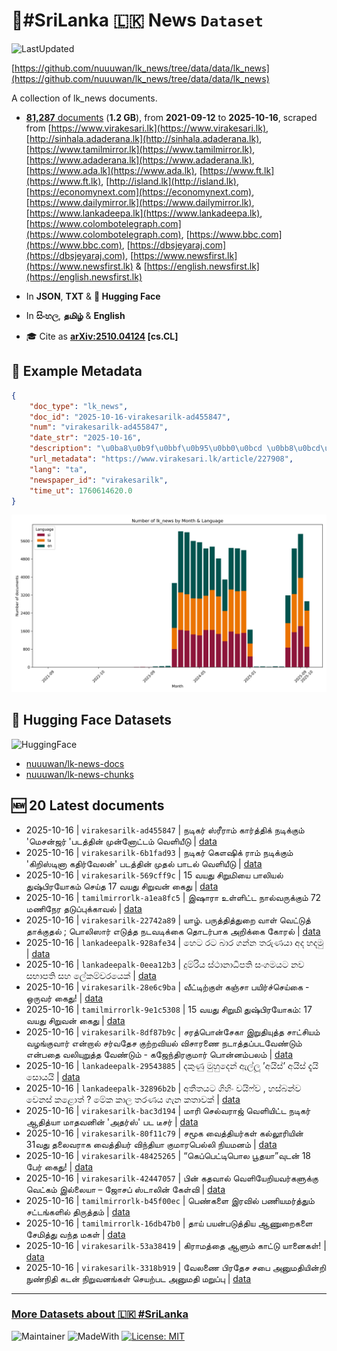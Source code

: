 # 📄#SriLanka 🇱🇰 News `Dataset`

![LastUpdated](https://img.shields.io/badge/last_updated-2025--10--16_17:14:43-green)

[https://github.com/nuuuwan/lk_news/tree/data/data/lk_news](https://github.com/nuuuwan/lk_news/tree/data/data/lk_news)

A collection of lk_news documents.

- [**81,287** documents](https://github.com/nuuuwan/lk_news/tree/data/data/lk_news) (**1.2 GB**), from **2021-09-12** to **2025-10-16**, scraped from [https://www.virakesari.lk](https://www.virakesari.lk), [http://sinhala.adaderana.lk](http://sinhala.adaderana.lk), [https://www.tamilmirror.lk](https://www.tamilmirror.lk), [https://www.adaderana.lk](https://www.adaderana.lk), [https://www.ada.lk](https://www.ada.lk), [https://www.ft.lk](https://www.ft.lk), [http://island.lk](http://island.lk), [https://economynext.com](https://economynext.com), [https://www.dailymirror.lk](https://www.dailymirror.lk), [https://www.lankadeepa.lk](https://www.lankadeepa.lk), [https://www.colombotelegraph.com](https://www.colombotelegraph.com), [https://www.bbc.com](https://www.bbc.com), [https://dbsjeyaraj.com](https://dbsjeyaraj.com), [https://www.newsfirst.lk](https://www.newsfirst.lk) & [https://english.newsfirst.lk](https://english.newsfirst.lk)

- In **JSON**, **TXT** & **🤗 Hugging Face**

- In **සිංහල**, **தமிழ்** & **English**

- 🎓 Cite as **[arXiv:2510.04124](https://arxiv.org/abs/2510.04124) [cs.CL]**

## 📝 Example Metadata

```json
{
    "doc_type": "lk_news",
    "doc_id": "2025-10-16-virakesarilk-ad455847",
    "num": "virakesarilk-ad455847",
    "date_str": "2025-10-16",
    "description": "\u0ba8\u0b9f\u0bbf\u0b95\u0bb0\u0bcd \u0bb8\u0bcd\u0bb0\u0bc0\u0bb0\u0bbe\u0bae\u0bcd \u0b95\u0bbe\u0bb0\u0bcd\u0ba4\u0bcd\u0ba4\u0bbf\u0b95\u0bcd \u0ba8\u0b9f\u0bbf\u0b95\u0bcd\u0b95\u0bc1\u0bae\u0bcd '\u0bae\u0bc6\u0b9a\u0ba9\u0bcd\u0b9c\u0bb0\u0bcd '\u0baa\u0b9f\u0ba4\u0bcd\u0ba4\u0bbf\u0ba9\u0bcd \u0bae\u0bc1\u0ba9\u0bcd\u0ba9\u0bcb\u0b9f\u0bcd\u0b9f\u0bae\u0bcd \u0bb5\u0bc6\u0bb3\u0bbf\u0baf\u0bc0\u0b9f\u0bc1",
    "url_metadata": "https://www.virakesari.lk/article/227908",
    "lang": "ta",
    "newspaper_id": "virakesarilk",
    "time_ut": 1760614620.0
}
```

![Chart](https://raw.githubusercontent.com/nuuuwan/lk_news/refs/heads/data/data/lk_news/docs_by_month_and_lang.png)

## 🤗 Hugging Face Datasets

![HuggingFace](https://img.shields.io/badge/-HuggingFace-FDEE21?style=for-the-badge&logo=HuggingFace)

- [nuuuwan/lk-news-docs](https://huggingface.co/datasets/nuuuwan/lk-news-docs)
- [nuuuwan/lk-news-chunks](https://huggingface.co/datasets/nuuuwan/lk-news-chunks)

## 🆕 20 Latest documents

- 2025-10-16 | `virakesarilk-ad455847` | நடிகர் ஸ்ரீராம் கார்த்திக் நடிக்கும் 'மெசன்ஜர் 'படத்தின் முன்னோட்டம் வெளியீடு | [data](https://github.com/nuuuwan/lk_news/tree/data/data/lk_news/2020s/2025/2025-10-16-virakesarilk-ad455847)
- 2025-10-16 | `virakesarilk-6b1fad93` | நடிகர் கௌஷிக் ராம் நடிக்கும் 'கிறிஸ்டினா கதிர்வேலன்' படத்தின் முதல் பாடல் வெளியீடு | [data](https://github.com/nuuuwan/lk_news/tree/data/data/lk_news/2020s/2025/2025-10-16-virakesarilk-6b1fad93)
- 2025-10-16 | `virakesarilk-569cff9c` | 15 வயது சிறுமியை பாலியல் துஷ்பிரயோகம் செய்த 17 வயது சிறுவன் கைது | [data](https://github.com/nuuuwan/lk_news/tree/data/data/lk_news/2020s/2025/2025-10-16-virakesarilk-569cff9c)
- 2025-10-16 | `tamilmirrorlk-a1ea8fc5` | இஷாரா உள்ளிட்ட நால்வருக்கும்  72 மணிநேர தடுப்புக்காவல் | [data](https://github.com/nuuuwan/lk_news/tree/data/data/lk_news/2020s/2025/2025-10-16-tamilmirrorlk-a1ea8fc5)
- 2025-10-16 | `virakesarilk-22742a89` | யாழ். பருத்தித்துறை வாள் வெட்டுத் தாக்குதல் ; பொலிஸார் எடுத்த நடவடிக்கை தொடர்பாக அறிக்கை கோரல் | [data](https://github.com/nuuuwan/lk_news/tree/data/data/lk_news/2020s/2025/2025-10-16-virakesarilk-22742a89)
- 2025-10-16 | `lankadeepalk-928afe34` | හෙට රට බාර ගන්න තරුණයා අද හදමු | [data](https://github.com/nuuuwan/lk_news/tree/data/data/lk_news/2020s/2025/2025-10-16-lankadeepalk-928afe34)
- 2025-10-16 | `lankadeepalk-0eea12b3` | දුම්රිය ස්ථානාධිපති සංගමයට නව සභාපති සහ ලේකම්වරයෙක් | [data](https://github.com/nuuuwan/lk_news/tree/data/data/lk_news/2020s/2025/2025-10-16-lankadeepalk-0eea12b3)
- 2025-10-16 | `virakesarilk-28e6c9ba` | வீட்டிற்குள் கஞ்சா பயிர்ச்செய்கை - ஒருவர் கைது! | [data](https://github.com/nuuuwan/lk_news/tree/data/data/lk_news/2020s/2025/2025-10-16-virakesarilk-28e6c9ba)
- 2025-10-16 | `tamilmirrorlk-9e1c5308` | 15 வயது சிறுமி துஷ்பிரயோகம்: 17 வயது சிறுவன் கைது | [data](https://github.com/nuuuwan/lk_news/tree/data/data/lk_news/2020s/2025/2025-10-16-tamilmirrorlk-9e1c5308)
- 2025-10-16 | `virakesarilk-8df87b9c` | சரத்பொன்சேகா இறுதியுத்த சாட்சியம் வழங்குவார் என்றால் சர்வதேச குற்றவியல் விசாரணை நடாத்தப்படவேண்டும் என்பதை வலியுறுத்த வேண்டும் - கஜேந்திரகுமார் பொன்னம்பலம் | [data](https://github.com/nuuuwan/lk_news/tree/data/data/lk_news/2020s/2025/2025-10-16-virakesarilk-8df87b9c)
- 2025-10-16 | `lankadeepalk-29543885` | දකුණු මුහුදෙන් ඇල්ලූ ’අයිස්’ අයිස් දැයි සොයයි | [data](https://github.com/nuuuwan/lk_news/tree/data/data/lk_news/2020s/2025/2025-10-16-lankadeepalk-29543885)
- 2025-10-16 | `lankadeepalk-32896b2b` | අතීතයට ගිහිං  වයිෆ්ව , හස්බන්ව වෙනස් කළොත් ? මේක  කාල තරණය ගැන කතාවක් | [data](https://github.com/nuuuwan/lk_news/tree/data/data/lk_news/2020s/2025/2025-10-16-lankadeepalk-32896b2b)
- 2025-10-16 | `virakesarilk-bac3d194` | மாரி செல்வராஜ் வெளியிட்ட நடிகர் ஆதித்யா மாதவனின் 'அதர்ஸ்' பட டீசர் | [data](https://github.com/nuuuwan/lk_news/tree/data/data/lk_news/2020s/2025/2025-10-16-virakesarilk-bac3d194)
- 2025-10-16 | `virakesarilk-80f11c79` | சமூக வைத்தியர்கள் கல்லூரியின் 31வது தலைவராக வைத்தியர் விந்தியா குமாரபெல்லி நியமனம் | [data](https://github.com/nuuuwan/lk_news/tree/data/data/lk_news/2020s/2025/2025-10-16-virakesarilk-80f11c79)
- 2025-10-16 | `virakesarilk-48425265` | “கெப்பெட்டிபொல பூதயா”வுடன் 18 பேர் கைது! | [data](https://github.com/nuuuwan/lk_news/tree/data/data/lk_news/2020s/2025/2025-10-16-virakesarilk-48425265)
- 2025-10-16 | `virakesarilk-42447057` | பின் கதவால் வெளியேறியவர்களுக்கு வெட்கம் இல்லையா – ஜோசப் ஸ்டாலின் கேள்வி | [data](https://github.com/nuuuwan/lk_news/tree/data/data/lk_news/2020s/2025/2025-10-16-virakesarilk-42447057)
- 2025-10-16 | `tamilmirrorlk-b45f00ec` | பெண்களை இரவில் பணியமர்த்தும் சட்டங்களில் திருத்தம் | [data](https://github.com/nuuuwan/lk_news/tree/data/data/lk_news/2020s/2025/2025-10-16-tamilmirrorlk-b45f00ec)
- 2025-10-16 | `tamilmirrorlk-16db47b0` | தாய் பயன்படுத்திய ஆணுறைகளை சேமித்து வந்த மகள் | [data](https://github.com/nuuuwan/lk_news/tree/data/data/lk_news/2020s/2025/2025-10-16-tamilmirrorlk-16db47b0)
- 2025-10-16 | `virakesarilk-53a38419` | கிராமத்தை ஆளும் காட்டு யானைகள்! | [data](https://github.com/nuuuwan/lk_news/tree/data/data/lk_news/2020s/2025/2025-10-16-virakesarilk-53a38419)
- 2025-10-16 | `virakesarilk-3318b919` | வேலணை பிரதேச சபை அனுமதியின்றி நுண்நிதி கடன் நிறுவனங்கள் செயற்பட அனுமதி மறுப்பு | [data](https://github.com/nuuuwan/lk_news/tree/data/data/lk_news/2020s/2025/2025-10-16-virakesarilk-3318b919)

---

### [More Datasets about 🇱🇰 #SriLanka](https://github.com/nuuuwan/lk_datasets)

![Maintainer](https://img.shields.io/badge/maintainer-nuuuwan-red)
![MadeWith](https://img.shields.io/badge/made_with-python-blue)
[![License: MIT](https://img.shields.io/badge/License-MIT-yellow.svg)](https://opensource.org/licenses/MIT)
